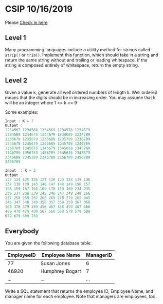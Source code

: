 # CSIP 10/16/2019

Please [Check in here](https://forms.gle/54S5SPdP98neAYsA76)

## Level 1

Many programming languages include a utiility method for strings called `strip()` or `trim()`. Implement this function, which should take in a string
and return the same string without and trailing or leading whitespace. If the string is composed entirely of whitespace, return the empty string. 


## Level 2

Given a value k, generate all well ordered numbers of length k. Well ordered means that the digits should be in increasing order.
You may assume that k will be an integer where 1 <= k <= 9 

Some examples: 

```java
Input : K = 7
Output :
1234567 1234568 1234569 1234578 1234579
1234589 1234678 1234679 1234689 1234789 
1235678 1235679 1235689 1235789 1236789 
1245678 1245679 1245689 1245789 1246789 
1256789 1345678 1345679 1345689 1345789 
1346789 1356789 1456789 2345678 2345679 
2345689 2345789 2346789 2356789 2456789 
3456789

Input  : K = 3
Output :
123 124 125 126 127 128 129 134 135 136 
137 138 139 145 146 147 148 149 156 157 
158 159 167 168 169 178 179 189 234 235 
236 237 238 239 245 246 247 248 249 256 
257 258 259 267 268 269 278 279 289 345 
346 347 348 349 356 357 358 359 367 368 
369 378 379 389 456 457 458 459 467 468 
469 478 479 489 567 568 569 578 579 589 
678 679 689 789

```

## Everybody

You are given the following database table: 

| EmployeeID | Employee Name | ManagerID |
| ----------- | ----------- | --------- |
| 77      | Susan Jones       | 6		|
| 46920   | Humphrey Bogart        | 7		|
| ...	  | ...		| ...		|


Write a SQL statement that returns the employee ID, Employee Name, and manager name for each employee. 
Note that managers are employees, too. 

   
   
